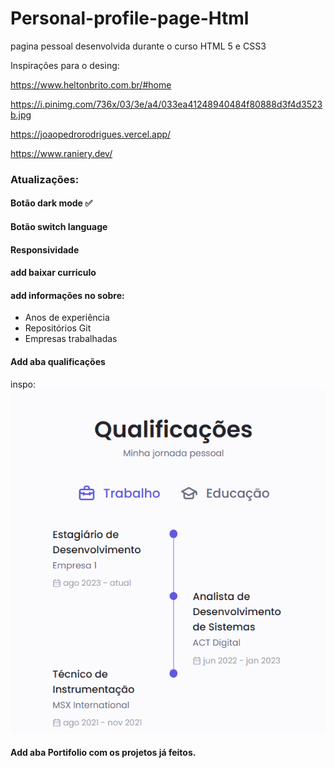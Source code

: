 # Personal-profile-page-Html
pagina pessoal desenvolvida durante o curso HTML 5 e CSS3

Inspirações para o desing:

https://www.heltonbrito.com.br/#home

https://i.pinimg.com/736x/03/3e/a4/033ea41248940484f80888d3f4d3523b.jpg

https://joaopedrorodrigues.vercel.app/

https://www.raniery.dev/

### Atualizações:
#### Botão dark mode ✅
#### Botão switch language
#### Responsividade
#### add baixar curriculo
#### add informações no sobre:
- Anos de experiência
- Repositórios Git
- Empresas trabalhadas 
#### Add aba qualificações
inspo:
![alt text](image.png)
#### Add aba Portifolio com os projetos já feitos.
